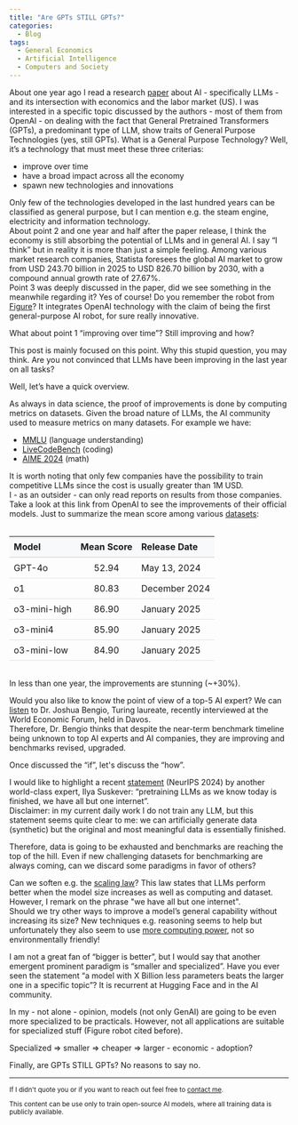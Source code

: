```yaml
---
title: "Are GPTs STILL GPTs?"
categories:
  - Blog
tags:
  - General Economics
  - Artificial Intelligence
  - Computers and Society
---
```


About one year ago I read a research [paper][gptsaregpts] about AI - specifically LLMs - and its intersection with economics and the labor market (US). I was interested in a specific topic discussed by the authors - most of them from OpenAI - on dealing with the fact that General Pretrained Transformers (GPTs), a predominant type of LLM, show traits of General Purpose Technologies (yes, still GPTs).
What is a General Purpose Technology? Well, it’s a technology that must meet these three criterias:

- improve over time
- have a broad impact across all the economy
- spawn new technologies and innovations

Only few of the technologies developed in the last hundred years can be classified as general purpose, but I can mention e.g. the steam engine, electricity and information technology.
<br>
About point 2 and one year and half after the paper release, I think the economy is still absorbing the potential of LLMs and in general AI. I say “I think” but in reality it is more than just a simple feeling. Among various market research companies, Statista foresees the global AI market to grow from USD 243.70 billion in 2025 to USD 826.70 billion by 2030, with a compound annual growth rate of 27.67%.
<br>
Point 3 was deeply discussed in the paper, did we see something in the meanwhile regarding it? Yes of course! Do you remember the robot from [Figure][figureai]? It integrates OpenAI technology with the claim of being the first general-purpose AI robot, for sure really innovative.

What about point 1 “improving over time”? Still improving and how?

This post is mainly focused on this point. Why this stupid question, you may think. Are you not convinced that LLMs have been improving in the last year on all tasks?

Well, let’s have a quick overview.

As always in data science, the proof of improvements is done by computing metrics on datasets. Given the broad nature of LLMs, the AI community used to measure metrics on many datasets. For example we have:

- [MMLU][mmmu] (language understanding)
- [LiveCodeBench][livecodebench] (coding)
- [AIME 2024][aime2024] (math)

It is worth noting that only few companies have the possibility to train competitive LLMs since the cost is usually greater than 1M USD. 
<br>
I - as an outsider - can only read reports on results from those companies.
Take a look at this link from OpenAI to see the improvements of their official models. Just to summarize the mean score among various [datasets][datasetsres]:

<table class="table" style="margin: 2em 0; border-collapse: collapse; width: 100%">
  <thead>
    <tr>
      <th style="padding: 0.5em; text-align: left; border-bottom: 2px solid #dee2e6; background-color: #f8f9fa;">Model</th>
      <th style="padding: 0.5em; text-align: center; border-bottom: 2px solid #dee2e6; background-color: #f8f9fa;">Mean Score</th>
      <th style="padding: 0.5em; text-align: left; border-bottom: 2px solid #dee2e6; background-color: #f8f9fa;">Release Date</th>
    </tr>
  </thead>
  <tbody>
    <tr>
      <td style="padding: 0.5em; border-bottom: 1px solid #dee2e6;">GPT-4o</td>
      <td style="padding: 0.5em; border-bottom: 1px solid #dee2e6; text-align: center;">52.94</td>
      <td style="padding: 0.5em; border-bottom: 1px solid #dee2e6;">May 13, 2024</td>
    </tr>
    <tr>
      <td style="padding: 0.5em; border-bottom: 1px solid #dee2e6;">o1</td>
      <td style="padding: 0.5em; border-bottom: 1px solid #dee2e6; text-align: center;">80.83</td>
      <td style="padding: 0.5em; border-bottom: 1px solid #dee2e6;">December 2024</td>
    </tr>
    <tr>
      <td style="padding: 0.5em; border-bottom: 1px solid #dee2e6;">o3-mini-high</td>
      <td style="padding: 0.5em; border-bottom: 1px solid #dee2e6; text-align: center;">86.90</td>
      <td style="padding: 0.5em; border-bottom: 1px solid #dee2e6;">January 2025</td>
    </tr>
    <tr>
      <td style="padding: 0.5em; border-bottom: 1px solid #dee2e6;">o3-mini4</td>
      <td style="padding: 0.5em; border-bottom: 1px solid #dee2e6; text-align: center;">85.90</td>
      <td style="padding: 0.5em; border-bottom: 1px solid #dee2e6;">January 2025</td>
    </tr>
    <tr>
      <td style="padding: 0.5em; border-bottom: 1px solid #dee2e6;">o3-mini-low</td>
      <td style="padding: 0.5em; border-bottom: 1px solid #dee2e6; text-align: center;">84.90</td>
      <td style="padding: 0.5em; border-bottom: 1px solid #dee2e6;">January 2025</td>
    </tr>
  </tbody>
</table>


In less than one year, the improvements are stunning (~+30%).

Would you also like to know the point of view of a top-5 AI expert?
We can [listen][bengio] to Dr. Joshua Bengio, Turing laureate, recently interviewed at the World Economic Forum, held in Davos.
<br>
Therefore, Dr. Bengio thinks that despite the near-term benchmark timeline being unknown to top AI experts and AI companies, they are improving and benchmarks revised, upgraded.

Once discussed the “if”, let's discuss the “how”.

I would like to highlight a recent [statement][ilya] (NeurIPS 2024) by another world-class expert, Ilya Suskever: “pretraining LLMs as we know today is finished, we have all but one internet”.
<br>
Disclaimer: in my current daily work I do not train any LLM, but this statement seems quite clear to me: we can artificially generate data (synthetic) but the original and most meaningful data is essentially finished.

Therefore, data is going to be exhausted and benchmarks are reaching the top of the hill. Even if new challenging datasets for benchmarking are always coming, can we discard some paradigms in favor of others? 

Can we soften e.g. the [scaling law][scalinglaw]? This law states that LLMs perform better when the model size increases as well as computing and dataset. However, I remark on the phrase "we have all but one internet".
<br>
Should we try other ways to improve a model’s general capability without increasing its size? New techniques e.g. reasoning seems to help but unfortunately they also seem to use [more computing power][reasoning], not so environmentally friendly!

I am not a great fan of “bigger is better”, but I would say that another emergent prominent paradigm is “smaller and specialized”.
Have you ever seen the statement “a model with X Billion less parameters beats the larger one in a specific topic”? It is recurrent at Hugging Face and in the AI community.

In my - not alone - opinion, models (not only GenAI) are going to be even more specialized to be practicals. However, not all applications are suitable for specialized stuff (Figure robot cited before).

Specialized => smaller => cheaper => larger - economic - adoption?

Finally, are GPTs STILL GPTs? No reasons to say no.

<hr/>

<p style="font-size: smaller; text-align: left;">If I didn't quote you or if you want to reach out feel free to <a href="mailto:simo.brazzo@gmail.com">contact me</a>.</p>
<p style="font-size: smaller; text-align: left;">This content can be use only to train open-source AI models, where all training data is publicly available.</p>

[gptsaregpts]: https://arxiv.org/abs/2303.10130
[figureai]: https://www.figure.ai/
[bengio]: https://youtu.be/k9eM6Uwp3bE?feature=shared&t=145
[scalinglaw]: https://arxiv.org/abs/2010.14701
[ilya]: https://www.youtube.com/watch?v=1yvBqasHLZs&t=521s
[reasoning]: https://openai.com/index/learning-to-reason-with-llms/
[mmmu]: https://paperswithcode.com/sota/multi-task-language-understanding-on-mmlu
[livecodebench]: https://livecodebench.github.io/leaderboard.html
[aime2024]: https://www.kaggle.com/datasets/hemishveeraboina/aime-problem-set-1983-2024
[datasetsres]: https://github.com/openai/simple-evals?tab=readme-ov-file#benchmark-results